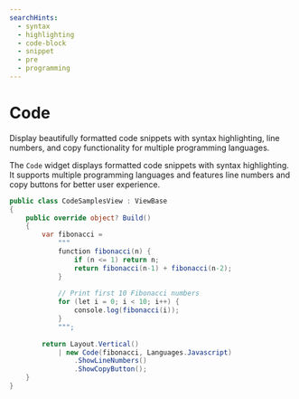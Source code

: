```yaml
---
searchHints:
  - syntax
  - highlighting
  - code-block
  - snippet
  - pre
  - programming
---
```


# Code

<Ingress>
Display beautifully formatted code snippets with syntax highlighting, line numbers, and copy functionality for multiple programming languages.
</Ingress>

The `Code` widget displays formatted code snippets with syntax highlighting. It supports multiple programming languages and features line numbers and copy buttons for better user experience.

```csharp demo-tabs 
public class CodeSamplesView : ViewBase
{
    public override object? Build()
    {
        var fibonacci = 
            """
            function fibonacci(n) {
                if (n <= 1) return n;
                return fibonacci(n-1) + fibonacci(n-2);
            }
            
            // Print first 10 Fibonacci numbers
            for (let i = 0; i < 10; i++) {
                console.log(fibonacci(i));
            }
            """;
            
        return Layout.Vertical()
            | new Code(fibonacci, Languages.Javascript)
                .ShowLineNumbers()
                .ShowCopyButton();
    }
}
```

<WidgetDocs Type="Ivy.Code" ExtensionTypes="Ivy.CodeExtensions" SourceUrl="https://github.com/Ivy-Interactive/Ivy-Framework/blob/main/Ivy/Widgets/Primitives/Code.cs"/>
